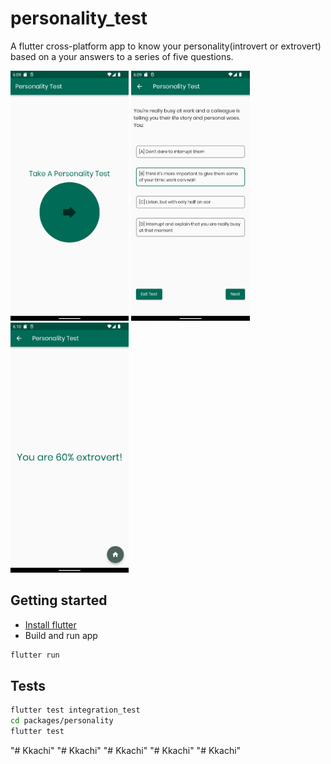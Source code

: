 # personality_test

A flutter cross-platform app to know your personality(introvert or extrovert) based on a your answers to a series of five questions.

<img alt="screenshot" src="https://github.com/0xba1/personality_test/blob/main/screenshots/pt1.png?raw=true" height= 400px />
<img alt="screenshot" src="https://github.com/0xba1/personality_test/blob/main/screenshots/pt2.png?raw=true" height= 400px />
<img alt="screenshot" src="https://github.com/0xba1/personality_test/blob/main/screenshots/pt3.png?raw=true" height= 400px />

## Getting started

- [Install flutter](https://docs.flutter.dev/get-started/install)
- Build and run app

```bash
flutter run
```

## Tests

```bash
flutter test integration_test
cd packages/personality
flutter test
```
"# Kkachi" 
"# Kkachi" 
"# Kkachi" 
"# Kkachi" 
"# Kkachi" 
